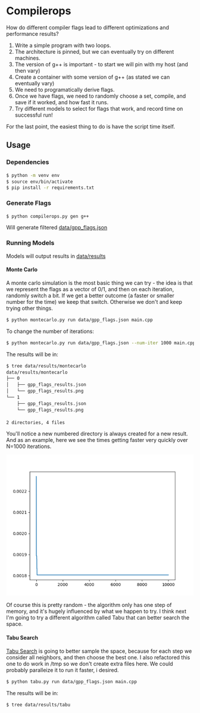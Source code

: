 # Compilerops

How do different compiler flags lead to different optimizations and performance results?

1. Write a simple program with two loops.
2. The architecture is pinned, but we can eventually try on different machines.
3. The version of g++ is important - to start we will pin with my host (and then vary)
4. Create a container with some version of g++ (as stated we can eventually vary)
5. We need to programatically derive flags.
6. Once we have flags, we need to randomly choose a set, compile, and save if it worked, and how fast it runs.
7. Try different models to select for flags that work, and record time on successful run!

For the last point, the easiest thing to do is have the script time itself.

## Usage

### Dependencies

```bash
$ python -m venv env
$ source env/bin/activate
$ pip install -r requirements.txt
```

### Generate Flags

```bash
$ python compilerops.py gen g++
```

Will generate filtered [data/gpp_flags.json](data/gpp_flags.json)


### Running Models

Models will output results in [data/results](data/results)

#### Monte Carlo

A monte carlo simulation is the most basic thing we can try - the idea is that we represent the flags
as a vector of 0/1, and then on each iteration, randomly switch a bit. If we get a better outcome (a faster or smaller number for the time)
we keep that switch. Otherwise we don't and keep trying other things.

```bash
$ python montecarlo.py run data/gpp_flags.json main.cpp
```

To change the number of iterations:

```bash
$ python montecarlo.py run data/gpp_flags.json --num-iter 1000 main.cpp
```

The results will be in:

```bash
$ tree data/results/montecarlo
data/results/montecarlo
├── 0
│   ├── gpp_flags_results.json
│   └── gpp_flags_results.png
└── 1
    ├── gpp_flags_results.json
    └── gpp_flags_results.png

2 directories, 4 files
```

You'll notice a new numbered directory is always created for a new result. 
And as an example, here we see the times getting faster very quickly over N=1000 iterations.

![data/results/montecarlo/1/gpp_flags_results.png](data/results/montecarlo/1/gpp_flags_results.png)

Of course this is pretty random - the algorithm only has one step of memory, and it's hugely influenced by what
we happen to try. I think next I'm going to try a different algorithm called Tabu that can better search the space.


#### Tabu Search

[Tabu Search](https://en.wikipedia.org/wiki/Tabu_search) is going to better sample the space, because for each step we consider all neighbors, and then choose the best one. I also refactored this one to do work in /tmp so we don't create extra files here. We could probably paralleize it to run it faster, i desired.

```bash
$ python tabu.py run data/gpp_flags.json main.cpp
```

The results will be in:

```bash
$ tree data/results/tabu
```
